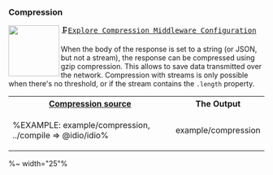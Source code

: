### Compression

<a href="../../wiki/cors"><img src="https://raw.github.com/idiocc/core/master/images/compress.svg?sanitize=true" align="left" height="100"></a>
<kbd>🗜[Explore Compression Middleware Configuration](../../wiki/Compression)</kbd>

When the body of the response is set to a string (or JSON, but not a stream), the response can be compressed using gzip compression. This allows to save data transmitted over the network. Compression with streams is only possible when there's no threshold, or if the stream contains the `.length` property.

<table>
<!-- block-start -->
<tr><th><a href="example/compression.js">Compression source</a></th><th>The Output</th></tr>
<tr><td>

%EXAMPLE: example/compression, ../compile => @idio/idio%
</td>
<td>

<fork lang="js">example/compression</fork>
</td>
<!-- <td>%FORKERR-fs example/session%</td> -->
</tr>
</table>
<!-- %~ width="25"% -->

%~ width="25"%